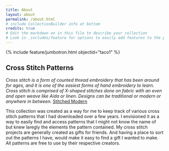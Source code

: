 ```yaml
---
title: About
layout: about
permalink: /about.html
# include CollectionBuilder info at bottom
credits: true
# Edit the markdown on in this file to describe your collection
# Look in _includes/feature for options to easily add features to the page
---
```


{% include feature/jumbotron.html objectid="taco1" %}

## Cross Stitch Patterns

<i>Cross stitch is a form of counted thread embroidery that has been around for ages, and it is one of the easiest forms of hand embroidery to learn. Cross stitch is comprised of X-shaped stitches done on fabric with an even and open weave like Aida or linen. Designs can be traditional or modern or anywhere in between.</i>
[Stitched Modern](https://stitchedmodern.com/blogs/news/a-beginners-guide-to-cross-stitch)

This collection was created as a way for me to keep track of various cross stitch patterns that I had downloaded over a few years. I envisioned it as a way to easily find and access patterns that I might not know the name of but knew laregly the elements the pattern contained. My cross stitch projects are generally created as gifts for friends. And having a place to sort out the patterns I have, would make it easy to find a gift I wanted to make. All patterns are free to use by their respective creators.
